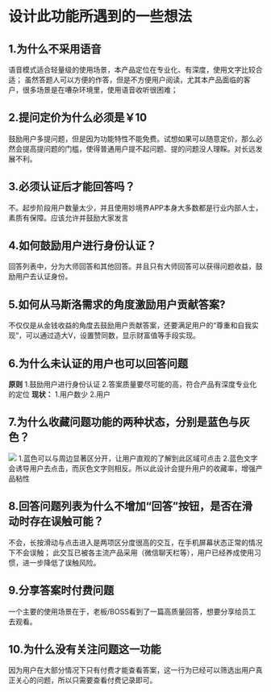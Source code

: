 # 设计此功能所遇到的一些想法

## 1.为什么不采用语音
语音模式适合轻量级的使用场景，本产品定位在专业化、有深度，使用文字比较合适；
虽然答题人可以方便的作答，但是不方便用户阅读，尤其本产品面临的客户，很多场景是在嘈杂环境里，使用语音收听很困难；


## 2.提问定价为什么必须是￥10

鼓励用户多提问题，但是因为功能特性不能免费。试想如果可以随意定价，那么必然会提高提问题的门槛，使得普通用户提不起问题、提的问题没人理睬。对长远发展不利。
## 3.必须认证后才能回答吗？
不。起步阶段用户数量太少，并且使用妙境界APP本身大多数都是行业内部人士，素质有保障。应该允许并鼓励大家发言

## 4.如何鼓励用户进行身份认证？
回答列表中，分为大师回答和其他回答。并且只有大师回答可以获得问题收益，鼓励用户去认证身份。
## 5.如何从马斯洛需求的角度激励用户贡献答案?
不仅仅是从金钱收益的角度去鼓励用户贡献答案，还要满足用户的“尊重和自我实现”，可以通过造大V，设置赞同数，显示财富值等手段实现。

## 6.为什么未认证的用户也可以回答问题
**原则**
1.鼓励用户进行身份认证
2.答案质量要尽可能的高，符合产品有深度专业化的定位
**现状：**
1.用户数少
2.用户

## 7.为什么收藏问题功能的两种状态，分别是蓝色与灰色？
![](http://static.zybuluo.com/Punchcan/j2tg39pxc4qq2pi13v4tpn6f/image_1bgn13i5f18qnud3nq1h731b2r9.png)
1.蓝色可以与周边显著区分开，让用户直观的了解到此区域可点击
2.蓝色文字会诱导用户去点击，而灰色文字则相反。所以此设计会提升用户的收藏率，增强产品粘性

## 8.回答问题列表为什么不增加“回答”按钮，是否在滑动时存在误触可能？

不会，长按滑动与点击进入是两项区分度很高的交互，在手机屏幕状态正常的情况下不会误触；
此交互已被各主流产品采用（微信聊天栏等），用户已经养成使用习惯，进一步降低了误触风险。

## 9.分享答案时付费问题
一个主要的使用场景在于，老板/BOSS看到了一篇高质量回答，想要分享给员工去观看。
## 10.为什么没有关注问题这一功能
因为用户在大部分情况下只有付费才能查看答案，这一行为已经可以筛选出用户真正关心的问题，所以只需要查看付费记录即可。